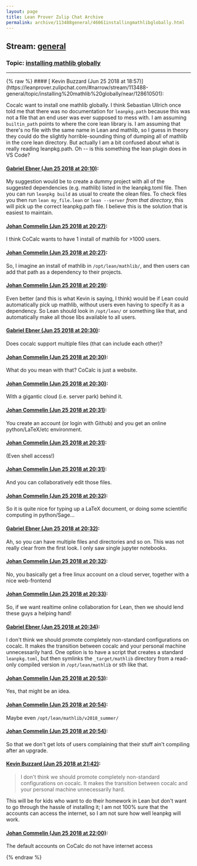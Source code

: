```yaml
---
layout: page
title: Lean Prover Zulip Chat Archive 
permalink: archive/113488general/46061installingmathlibglobally.html
---
```


## Stream: [general](https://leanprover-community.github.io/archive/113488general/index.html)
### Topic: [installing mathlib globally](https://leanprover-community.github.io/archive/113488general/46061installingmathlibglobally.html)

---

<base href="https://leanprover.zulipchat.com">
{% raw %}
#### [ Kevin Buzzard (Jun 25 2018 at 18:57)](https://leanprover.zulipchat.com/#narrow/stream/113488-general/topic/installing%20mathlib%20globally/near/128610501):
<p>Cocalc want to install one mathlib globally. I think Sebastian Ullrich once told me that there was no documentation for <code>leanpkg.path</code> because this was not a file that an end user was ever supposed to mess with. I am assuming <code>builtin_path</code> points to where the core lean library is. I am assuming that there's no file with the same name in Lean and mathlib, so I guess in theory they could do the slightly horrible-sounding thing of dumping all of mathlib in the core lean directory. But actually I am a bit confused about what is really reading leanpkg.path. Oh -- is this something the lean plugin does in VS Code?</p>

#### [ Gabriel Ebner (Jun 25 2018 at 20:10)](https://leanprover.zulipchat.com/#narrow/stream/113488-general/topic/installing%20mathlib%20globally/near/128614273):
<p>My suggestion would be to create a dummy project with all of the suggested dependencies (e.g. mathlib) listed in the leanpkg.toml file.  Then you can run <code>leanpkg build</code> as usual to create the olean files.  To check files you then run <code>lean my_file.lean</code> or <code>lean --server</code> <em>from that directory</em>, this will pick up the correct leanpkg.path file.  I believe this is the solution that is easiest to maintain.</p>

#### [ Johan Commelin (Jun 25 2018 at 20:27)](https://leanprover.zulipchat.com/#narrow/stream/113488-general/topic/installing%20mathlib%20globally/near/128615134):
<p>I think CoCalc wants to have 1 install of mathlib for &gt;1000 users.</p>

#### [ Johan Commelin (Jun 25 2018 at 20:27)](https://leanprover.zulipchat.com/#narrow/stream/113488-general/topic/installing%20mathlib%20globally/near/128615169):
<p>So, I imagine an install of mathlib in <code>/opt/lean/mathlib/</code>, and then users can add that path as a dependency to their projects.</p>

#### [ Johan Commelin (Jun 25 2018 at 20:29)](https://leanprover.zulipchat.com/#narrow/stream/113488-general/topic/installing%20mathlib%20globally/near/128615252):
<p>Even better (and this is what Kevin is saying, I think) would be if Lean could automatically pick up mathlib, without users even having to specify it as a dependency. So Lean should look in <code>/opt/lean/</code> or something like that, and automatically make all those libs available to all users.</p>

#### [ Gabriel Ebner (Jun 25 2018 at 20:30)](https://leanprover.zulipchat.com/#narrow/stream/113488-general/topic/installing%20mathlib%20globally/near/128615345):
<p>Does cocalc support multiple files (that can include each other)?</p>

#### [ Johan Commelin (Jun 25 2018 at 20:30)](https://leanprover.zulipchat.com/#narrow/stream/113488-general/topic/installing%20mathlib%20globally/near/128615355):
<p>What do you mean with that? CoCalc is just a website.</p>

#### [ Johan Commelin (Jun 25 2018 at 20:30)](https://leanprover.zulipchat.com/#narrow/stream/113488-general/topic/installing%20mathlib%20globally/near/128615363):
<p>With a gigantic cloud (i.e. server park) behind it.</p>

#### [ Johan Commelin (Jun 25 2018 at 20:31)](https://leanprover.zulipchat.com/#narrow/stream/113488-general/topic/installing%20mathlib%20globally/near/128615380):
<p>You create an account (or login with Github) and you get an online python/LaTeX/etc environment.</p>

#### [ Johan Commelin (Jun 25 2018 at 20:31)](https://leanprover.zulipchat.com/#narrow/stream/113488-general/topic/installing%20mathlib%20globally/near/128615385):
<p>(Even shell access!)</p>

#### [ Johan Commelin (Jun 25 2018 at 20:31)](https://leanprover.zulipchat.com/#narrow/stream/113488-general/topic/installing%20mathlib%20globally/near/128615390):
<p>And you can collaboratively edit those files.</p>

#### [ Johan Commelin (Jun 25 2018 at 20:32)](https://leanprover.zulipchat.com/#narrow/stream/113488-general/topic/installing%20mathlib%20globally/near/128615436):
<p>So it is quite nice for typing up a LaTeX document, or doing some scientific computing in python/Sage...</p>

#### [ Gabriel Ebner (Jun 25 2018 at 20:32)](https://leanprover.zulipchat.com/#narrow/stream/113488-general/topic/installing%20mathlib%20globally/near/128615445):
<p>Ah, so you can have multiple files and directories and so on.  This was not really clear from the first look.  I only saw single jupyter notebooks.</p>

#### [ Johan Commelin (Jun 25 2018 at 20:32)](https://leanprover.zulipchat.com/#narrow/stream/113488-general/topic/installing%20mathlib%20globally/near/128615452):
<p>No, you basically get a free linux account on a cloud server, together with a nice web-frontend</p>

#### [ Johan Commelin (Jun 25 2018 at 20:33)](https://leanprover.zulipchat.com/#narrow/stream/113488-general/topic/installing%20mathlib%20globally/near/128615478):
<p>So, if we want realtime online collaboration for Lean, then we should lend these guys a helping hand!</p>

#### [ Gabriel Ebner (Jun 25 2018 at 20:34)](https://leanprover.zulipchat.com/#narrow/stream/113488-general/topic/installing%20mathlib%20globally/near/128615533):
<p>I don't think we should promote completely non-standard configurations on cocalc.  It makes the transition between cocalc and your personal machine unnecessarily hard.  One option is to have a script that creates a standard <code>leanpkg.toml</code>, but then symlinks the <code>_target/mathlib</code> directory from a read-only compiled version in <code>/opt/lean/mathlib</code> or sth like that.</p>

#### [ Johan Commelin (Jun 25 2018 at 20:53)](https://leanprover.zulipchat.com/#narrow/stream/113488-general/topic/installing%20mathlib%20globally/near/128616386):
<p>Yes, that might be an idea.</p>

#### [ Johan Commelin (Jun 25 2018 at 20:54)](https://leanprover.zulipchat.com/#narrow/stream/113488-general/topic/installing%20mathlib%20globally/near/128616437):
<p>Maybe even <code>/opt/lean/mathlib/v2018_summer/</code></p>

#### [ Johan Commelin (Jun 25 2018 at 20:54)](https://leanprover.zulipchat.com/#narrow/stream/113488-general/topic/installing%20mathlib%20globally/near/128616442):
<p>So that we don't get lots of users complaining that their stuff ain't compiling after an upgrade.</p>

#### [ Kevin Buzzard (Jun 25 2018 at 21:42)](https://leanprover.zulipchat.com/#narrow/stream/113488-general/topic/installing%20mathlib%20globally/near/128618868):
<blockquote>
<p>I don't think we should promote completely non-standard configurations on cocalc.  It makes the transition between cocalc and your personal machine unnecessarily hard.  </p>
</blockquote>
<p>This will be for kids who want to do their homework in Lean but don't want to go through the hassle of installing it; I am not 100% sure that the accounts can access the internet, so I am not sure how well leanpkg will work.</p>

#### [ Johan Commelin (Jun 25 2018 at 22:00)](https://leanprover.zulipchat.com/#narrow/stream/113488-general/topic/installing%20mathlib%20globally/near/128619714):
<p>The default accounts on CoCalc do not have internet access</p>


{% endraw %}
